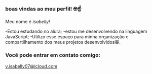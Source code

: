 ### boas vindas ao meu perfil! 🤓☝️

Meu nome é _isabelly_!

-Estou estudando no alura;
-estou me desenvolvendo na linguagem JavaScript;
-Utilizo esse espaço para minha organização e compartilhamento dos meus projetos desenvolvidos😸.

### Você pode entrar em contato comigo:

v.isabelly07@icloud.com




